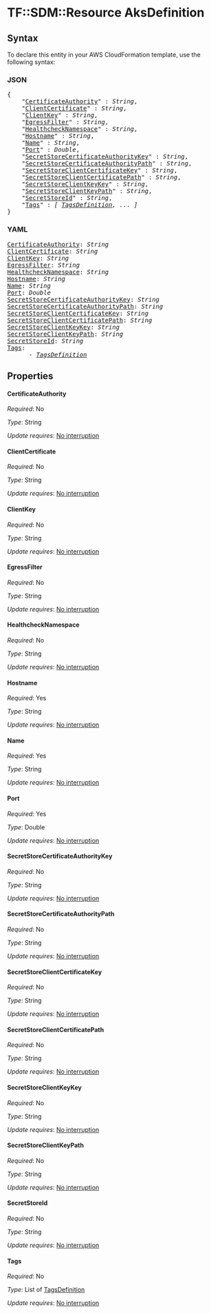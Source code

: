 # TF::SDM::Resource AksDefinition

## Syntax

To declare this entity in your AWS CloudFormation template, use the following syntax:

### JSON

<pre>
{
    "<a href="#certificateauthority" title="CertificateAuthority">CertificateAuthority</a>" : <i>String</i>,
    "<a href="#clientcertificate" title="ClientCertificate">ClientCertificate</a>" : <i>String</i>,
    "<a href="#clientkey" title="ClientKey">ClientKey</a>" : <i>String</i>,
    "<a href="#egressfilter" title="EgressFilter">EgressFilter</a>" : <i>String</i>,
    "<a href="#healthchecknamespace" title="HealthcheckNamespace">HealthcheckNamespace</a>" : <i>String</i>,
    "<a href="#hostname" title="Hostname">Hostname</a>" : <i>String</i>,
    "<a href="#name" title="Name">Name</a>" : <i>String</i>,
    "<a href="#port" title="Port">Port</a>" : <i>Double</i>,
    "<a href="#secretstorecertificateauthoritykey" title="SecretStoreCertificateAuthorityKey">SecretStoreCertificateAuthorityKey</a>" : <i>String</i>,
    "<a href="#secretstorecertificateauthoritypath" title="SecretStoreCertificateAuthorityPath">SecretStoreCertificateAuthorityPath</a>" : <i>String</i>,
    "<a href="#secretstoreclientcertificatekey" title="SecretStoreClientCertificateKey">SecretStoreClientCertificateKey</a>" : <i>String</i>,
    "<a href="#secretstoreclientcertificatepath" title="SecretStoreClientCertificatePath">SecretStoreClientCertificatePath</a>" : <i>String</i>,
    "<a href="#secretstoreclientkeykey" title="SecretStoreClientKeyKey">SecretStoreClientKeyKey</a>" : <i>String</i>,
    "<a href="#secretstoreclientkeypath" title="SecretStoreClientKeyPath">SecretStoreClientKeyPath</a>" : <i>String</i>,
    "<a href="#secretstoreid" title="SecretStoreId">SecretStoreId</a>" : <i>String</i>,
    "<a href="#tags" title="Tags">Tags</a>" : <i>[ <a href="tagsdefinition.md">TagsDefinition</a>, ... ]</i>
}
</pre>

### YAML

<pre>
<a href="#certificateauthority" title="CertificateAuthority">CertificateAuthority</a>: <i>String</i>
<a href="#clientcertificate" title="ClientCertificate">ClientCertificate</a>: <i>String</i>
<a href="#clientkey" title="ClientKey">ClientKey</a>: <i>String</i>
<a href="#egressfilter" title="EgressFilter">EgressFilter</a>: <i>String</i>
<a href="#healthchecknamespace" title="HealthcheckNamespace">HealthcheckNamespace</a>: <i>String</i>
<a href="#hostname" title="Hostname">Hostname</a>: <i>String</i>
<a href="#name" title="Name">Name</a>: <i>String</i>
<a href="#port" title="Port">Port</a>: <i>Double</i>
<a href="#secretstorecertificateauthoritykey" title="SecretStoreCertificateAuthorityKey">SecretStoreCertificateAuthorityKey</a>: <i>String</i>
<a href="#secretstorecertificateauthoritypath" title="SecretStoreCertificateAuthorityPath">SecretStoreCertificateAuthorityPath</a>: <i>String</i>
<a href="#secretstoreclientcertificatekey" title="SecretStoreClientCertificateKey">SecretStoreClientCertificateKey</a>: <i>String</i>
<a href="#secretstoreclientcertificatepath" title="SecretStoreClientCertificatePath">SecretStoreClientCertificatePath</a>: <i>String</i>
<a href="#secretstoreclientkeykey" title="SecretStoreClientKeyKey">SecretStoreClientKeyKey</a>: <i>String</i>
<a href="#secretstoreclientkeypath" title="SecretStoreClientKeyPath">SecretStoreClientKeyPath</a>: <i>String</i>
<a href="#secretstoreid" title="SecretStoreId">SecretStoreId</a>: <i>String</i>
<a href="#tags" title="Tags">Tags</a>: <i>
      - <a href="tagsdefinition.md">TagsDefinition</a></i>
</pre>

## Properties

#### CertificateAuthority

_Required_: No

_Type_: String

_Update requires_: [No interruption](https://docs.aws.amazon.com/AWSCloudFormation/latest/UserGuide/using-cfn-updating-stacks-update-behaviors.html#update-no-interrupt)

#### ClientCertificate

_Required_: No

_Type_: String

_Update requires_: [No interruption](https://docs.aws.amazon.com/AWSCloudFormation/latest/UserGuide/using-cfn-updating-stacks-update-behaviors.html#update-no-interrupt)

#### ClientKey

_Required_: No

_Type_: String

_Update requires_: [No interruption](https://docs.aws.amazon.com/AWSCloudFormation/latest/UserGuide/using-cfn-updating-stacks-update-behaviors.html#update-no-interrupt)

#### EgressFilter

_Required_: No

_Type_: String

_Update requires_: [No interruption](https://docs.aws.amazon.com/AWSCloudFormation/latest/UserGuide/using-cfn-updating-stacks-update-behaviors.html#update-no-interrupt)

#### HealthcheckNamespace

_Required_: No

_Type_: String

_Update requires_: [No interruption](https://docs.aws.amazon.com/AWSCloudFormation/latest/UserGuide/using-cfn-updating-stacks-update-behaviors.html#update-no-interrupt)

#### Hostname

_Required_: Yes

_Type_: String

_Update requires_: [No interruption](https://docs.aws.amazon.com/AWSCloudFormation/latest/UserGuide/using-cfn-updating-stacks-update-behaviors.html#update-no-interrupt)

#### Name

_Required_: Yes

_Type_: String

_Update requires_: [No interruption](https://docs.aws.amazon.com/AWSCloudFormation/latest/UserGuide/using-cfn-updating-stacks-update-behaviors.html#update-no-interrupt)

#### Port

_Required_: Yes

_Type_: Double

_Update requires_: [No interruption](https://docs.aws.amazon.com/AWSCloudFormation/latest/UserGuide/using-cfn-updating-stacks-update-behaviors.html#update-no-interrupt)

#### SecretStoreCertificateAuthorityKey

_Required_: No

_Type_: String

_Update requires_: [No interruption](https://docs.aws.amazon.com/AWSCloudFormation/latest/UserGuide/using-cfn-updating-stacks-update-behaviors.html#update-no-interrupt)

#### SecretStoreCertificateAuthorityPath

_Required_: No

_Type_: String

_Update requires_: [No interruption](https://docs.aws.amazon.com/AWSCloudFormation/latest/UserGuide/using-cfn-updating-stacks-update-behaviors.html#update-no-interrupt)

#### SecretStoreClientCertificateKey

_Required_: No

_Type_: String

_Update requires_: [No interruption](https://docs.aws.amazon.com/AWSCloudFormation/latest/UserGuide/using-cfn-updating-stacks-update-behaviors.html#update-no-interrupt)

#### SecretStoreClientCertificatePath

_Required_: No

_Type_: String

_Update requires_: [No interruption](https://docs.aws.amazon.com/AWSCloudFormation/latest/UserGuide/using-cfn-updating-stacks-update-behaviors.html#update-no-interrupt)

#### SecretStoreClientKeyKey

_Required_: No

_Type_: String

_Update requires_: [No interruption](https://docs.aws.amazon.com/AWSCloudFormation/latest/UserGuide/using-cfn-updating-stacks-update-behaviors.html#update-no-interrupt)

#### SecretStoreClientKeyPath

_Required_: No

_Type_: String

_Update requires_: [No interruption](https://docs.aws.amazon.com/AWSCloudFormation/latest/UserGuide/using-cfn-updating-stacks-update-behaviors.html#update-no-interrupt)

#### SecretStoreId

_Required_: No

_Type_: String

_Update requires_: [No interruption](https://docs.aws.amazon.com/AWSCloudFormation/latest/UserGuide/using-cfn-updating-stacks-update-behaviors.html#update-no-interrupt)

#### Tags

_Required_: No

_Type_: List of <a href="tagsdefinition.md">TagsDefinition</a>

_Update requires_: [No interruption](https://docs.aws.amazon.com/AWSCloudFormation/latest/UserGuide/using-cfn-updating-stacks-update-behaviors.html#update-no-interrupt)


